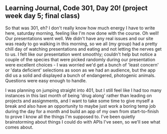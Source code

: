 ## Learning Journal, Code 301, Day 20! (project week day 5; final class)

So that was 301, eh? I don't really know how much energy I have to write here, saturday morning, feeling like I'm now done with the course. Oh well! Our presentations went well. We didn't have any real issues and our site was ready to go walking in this morning, so we all (my group) had a pretty chill day of watching presentations and eating and not letting the nerves get to us. I felt like our presentation went smoothly; couldn't help but notice a couple of the species that were picked randomly during our presentation were excellent choices - I was worried we'd get a bunch of 'least concern' or 'data deficient' selections as soon as we had an audience, but the app did us a solid and displayed a bunch of endangered, photogenic animals. Questions were easy enough to handle.

I was planning on jumping straight into 401, but I still feel like I had too many instances in this last month of being 'drug along' rather than leading on projects and assignments, and I want to take some time to give myself a break and also have an opportunity to maybe just work a boring temp job during the day for a month and build an app of my own from start-to-finish to prove I know all the things I'm supposed to. I've been quietly brainstorming about things I could do with APIs I've seen, so we'll see what comes about.
